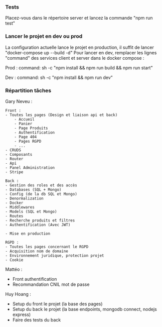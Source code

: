 ### Tests
Placez-vous dans le répertoire server et lancez la commande "npm run test"

### Lancer le projet en dev ou prod
La configuration actuelle lance le projet en production, il suffit de lancer "docker-compose up --build -d"
Pour lancer en dev, remplacer les lignes "command" des services client et server dans le docker compose :

Prod : 
command: sh -c "npm install && npm run build && npm run start"

Dev :
command: sh -c "npm install && npm run dev"

### Répartition tâches

Gary Neveu :

    Front :
    - Toutes les pages (Design et liaison api et back)
        - Accueil
        - Panier
        - Page Produits
        - Authentification
        - Page 404
        - Pages RGPD
        - ...
    - CRUDS
    - Composants
    - Router
    - Api
    - Panel Administration
    - Stripe

    Back :
    - Gestion des roles et des accès
    - Databases (SQL + Mongo)
    - Config (de la db SQL et Mongo)
    - Denormalization
    - Docker
    - Middlewares
    - Models (SQL et Mongo)
    - Routes
    - Recherche produits et filtres
    - Authentification (Avec JWT)

    - Mise en production

    RGPD :
    - Toutes les pages concernant le RGPD
    - Acquisition nom de domaine
    - Environnement juridique, protection projet
    - Cookie

Mattéo :
- Front authentification
- Recommandation CNIL mot de passe

Huy Hoang :
- Setup du front le projet (la base des pages)
- Setup du back le projet (la base endpoints, mongodb connect, nodejs express)
- Faire des tests du back
